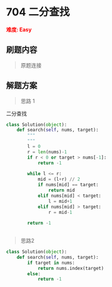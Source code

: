 # 704 二分查找 

**<font color=red>难度: Easy</font>**

## 刷题内容

> 原题连接

## 解题方案

> 思路 1

二分查找
```python
class Solution(object):
    def search(self, nums, target):
        """
        """
        l = 0
        r = len(nums)-1
        if r < 0 or target > nums[-1]:
            return -1
            
        while l <= r:
            mid = (l+r) // 2
            if nums[mid] == target:
                return mid
            elif nums[mid] < target:
                l = mid+1
            elif nums[mid] > target:
                r = mid-1
                
        return -1
        
```
> 思路2
```python
class Solution(object):
    def search(self, nums, target):
        if target in nums:
            return nums.index(target)
        else:
            return -1
```